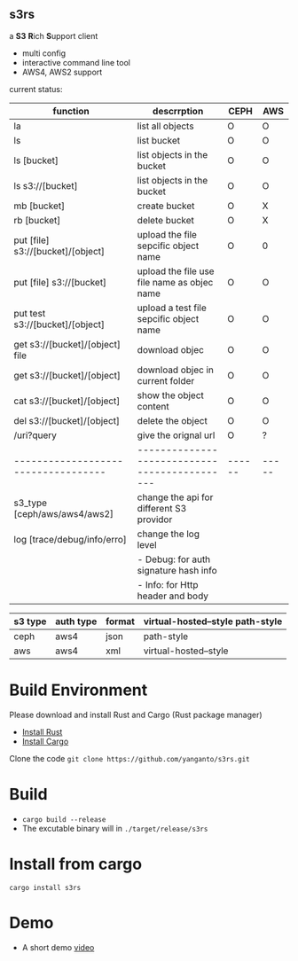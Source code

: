 s3rs 
---
a **S3** **R**ich **S**upport client
- multi config
- interactive command line tool
- AWS4, AWS2 support

current status:  

| function                          | descrrption                                 | CEPH | AWS |
|-----------------------------------|---------------------------------------------|------|-----|
| la                                | list all objects                            | O    | O   |
| ls                                | list bucket                                 | O    | O   |
| ls [bucket]                       | list objects in the bucket                  | O    | O   |
| ls s3://[bucket]                  | list objects in the bucket                  | O    | O   |
| mb [bucket]                       | create bucket                               | O    | X   |
| rb [bucket]                       | delete bucket                               | O    | X   |
| put [file] s3://[bucket]/[object] | upload the file sepcific object name        | O    | 0   |
| put [file] s3://[bucket]          | upload the file use file name as objec name | O    | O   |
| put test s3://[bucket]/[object]   | upload a test file sepcific object name     | O    | O   |
| get s3://[bucket]/[object] file   | download objec                              | O    | O   |
| get s3://[bucket]/[object]        | download objec in current folder            | O    | O   |
| cat s3://[bucket]/[object]        | show the object content                     | O    | O   |
| del s3://[bucket]/[object]        | delete the object                           | O    | O   |
| /uri?query                        | give the orignal url                        | O    | ?   |
|-----------------------------------|---------------------------------------------|------|-----|
| s3\_type [ceph/aws/aws4/aws2]     | change the api for different S3 providor    |      |     |
| log [trace/debug/info/erro]       | change the log level                        |      |     |
|                                   | - Debug: for auth signature hash info       |      |     |
|                                   | - Info: for Http header and body            |      |     |

| s3 type | auth type | format | virtual-hosted–style path-style |
|---------|-----------|--------|---------------------------------|
| ceph    | aws4      | json   | path-style                      |
| aws     | aws4      | xml    | virtual-hosted–style            |



# Build Environment
Please download and install Rust and Cargo (Rust package manager)
- [Install Rust](https://www.rust-lang.org/en-US/install.html)
- [Install Cargo](https://crates.io/)

Clone the code
`git clone https://github.com/yanganto/s3rs.git`

# Build
- `cargo build --release`
- The excutable binary will in `./target/release/s3rs`

# Install from cargo
`cargo install s3rs`

# Demo
- A short demo [video](https://youtu.be/DnWQbDmBFpg)
